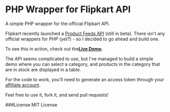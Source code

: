 PHP Wrapper for Flipkart API
============================
A simple PHP wrapper for the official Flipkart API.

Flipkart recently launched a [Product Feeds API](http://www.flipkart.com/affiliate/apifaq) (still in beta). There isn't any official wrappers for PHP (yet?) - so I decided to go ahead and build one.

To see this in action, check out the[**Live Demo**](http://www.clusterdev.com/flipkart-api-demo/).

The API seems complicated to use, but I've managed to build a simple demo where you can select a category, and products in the category that are in stock are displayed in a table.

For the code to work, you'll need to generate an access token through your [affiliate account](http://www.flipkart.com/affiliate/).

Feel free to use it, fork it, and send pull requests!

###License
MIT License
